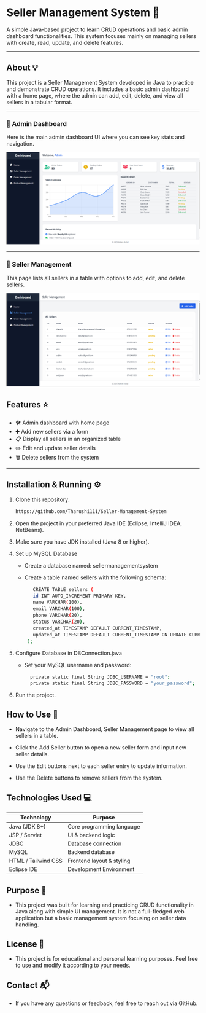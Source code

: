 # Seller Management System 🚀

A simple Java-based project to learn CRUD operations and basic admin dashboard functionalities. This system focuses mainly on managing sellers with create, read, update, and delete features.

---

## About 💡

This project is a Seller Management System developed in Java to practice and demonstrate CRUD operations. It includes a basic admin dashboard with a home page, where the admin can add, edit, delete, and view all sellers in a tabular format.

---

### 🔷 Admin Dashboard

Here is the main admin dashboard UI where you can see key stats and navigation.

![Admin Dashboard](assets/adminDashboard.png)

---

### 🔷 Seller Management

This page lists all sellers in a table with options to add, edit, and delete sellers.

![Seller Management](assets/sellers.png)


## Features ⭐

- 🛠️ Admin dashboard with home page  
- ➕ Add new sellers via a form  
- 📋 Display all sellers in an organized table  
- ✏️ Edit and update seller details  
- 🗑️ Delete sellers from the system

---

## Installation & Running ⚙️

1. Clone this repository:  
   ```bash
   https://github.com/Tharushi111/Seller-Management-System

2. Open the project in your preferred Java IDE (Eclipse, IntelliJ IDEA, NetBeans).

3. Make sure you have JDK installed (Java 8 or higher).
4. Set up MySQL Database

   - Create a database named: sellermanagementsystem

   - Create a table named sellers with the following schema:

     ```bash
        CREATE TABLE sellers (
        id INT AUTO_INCREMENT PRIMARY KEY,
        name VARCHAR(100),
        email VARCHAR(100),
        phone VARCHAR(20),
        status VARCHAR(20),
        created_at TIMESTAMP DEFAULT CURRENT_TIMESTAMP,
        updated_at TIMESTAMP DEFAULT CURRENT_TIMESTAMP ON UPDATE CURRENT_TIMESTAMP
      );

5. Configure Database in DBConnection.java

   - Set your MySQL username and password:

     ```bash
       private static final String JDBC_USERNAME = "root";
       private static final String JDBC_PASSWORD = "your_password";


6. Run the project.

## How to Use 📝

- Navigate to the Admin Dashboard, Seller Management page to view all sellers in a table.

- Click the Add Seller button to open a new seller form and input new seller details.

- Use the Edit buttons next to each seller entry to update information.

- Use the Delete buttons to remove sellers from the system.

##  Technologies Used 💻

| Technology          | Purpose                   |
| ------------------- | ------------------------- |
| Java (JDK 8+)       | Core programming language |
| JSP / Servlet       | UI & backend logic        |
| JDBC                | Database connection       |
| MySQL               | Backend database          |
| HTML / Tailwind CSS | Frontend layout & styling |
| Eclipse IDE         | Development Environment   |


##  Purpose 🎯

- This project was built for learning and practicing CRUD functionality in Java along with simple UI management. It is not a full-fledged web application but a basic management system focusing on seller data handling.

## License 📄
- This project is for educational and personal learning purposes. Feel free to use and modify it according to your needs.

## Contact 📬
- If you have any questions or feedback, feel free to reach out via GitHub.
  
